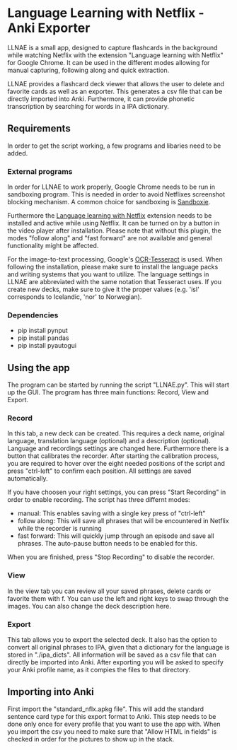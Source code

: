 # Language Learning with Netflix - Anki Exporter
LLNAE is a small app, designed to capture flashcards in the background while watching Netflix with the extension "Language learning with Netflix" for Google Chrome. It can be used in the different modes allowing for manual capturing, following along and quick extraction.

<!-- ![alt text](https://i.ibb.co/GsQJx0C/View.png) ![alt text](https://i.ibb.co/d0NdZVB/rec.png) -->

LLNAE provides a flashcard deck viewer that allows the user to delete and favorite cards as well as an exporter. This generates a csv file that can be directly imported into Anki. Furthermore, it can provide phonetic transcription by searching for words in a IPA dictionary. 



## Requirements

In order to get the script working, a few programs and libaries need to be added.

### External programs
In order for LLNAE to work properly, Google Chrome needs to be run in sandboxing program. This is needed in order to avoid Netflixes screenshot blocking mechanism. A common choice for sandboxing is  [Sandboxie](https://sandboxie-plus.com/downloads/  "Sandboxie").

Furthermore the [Language learning with Netflix](https://chrome.google.com/webstore/detail/language-learning-with-ne/hoombieeljmmljlkjmnheibnpciblicm?hl=en "LLN") extension needs to be installed and active while using Netflix. It can be turned on by a button in the video player after installation. Please note that without this plugin, the modes "follow along" and "fast forward" are not available and general functionality might be affected. 

For the image-to-text processing, Google's [OCR-Tesseract](https://github.com/UB-Mannheim/tesseract/wiki "Tesseract") is used. When following the installation, please make sure to install the language packs and writing systems that you want to utilize. The language settings in LLNAE are abbreviated with the same notation that Tesseract uses. If you create new decks, make sure to give it the proper values (e.g. 'isl' corresponds to Icelandic, 'nor' to Norwegian). 

### Dependencies
* pip install pynput
* pip install pandas
* pip install pyautogui

## Using the app

The program can be started by running the script "LLNAE.py". This will start up the GUI. The program has three main functions: Record, View and Export.

### Record

In this tab, a new deck can be created. This requires a deck name, original language, translation language (optional) and a description (optional). Language and recordings settings are changed here. Furthermore there is a button that calibrates the recorder. After starting the calibration process, you are required to hover over the eight needed positions of the script and press "ctrl-left" to confirm each position. All settings are saved automatically.

If you have choosen your right settings, you can press "Start Recording" in order to enable recording. The script has three differnt modes:

* manual: This enables saving with a single key press of "ctrl-left"
* follow along: This will save all phrases that will be encountered in Netflix while the recorder is running
* fast forward: This will quickly jump through an episode and save all phrases. The auto-pause button needs to be enabled for this.

When you are finished, press "Stop Recording" to disable the recorder.

### View

In the view tab you can review all your saved phrases, delete cards or favorite them with f. You can use the left and right keys to swap through the images. You can also change the deck description here.

### Export

This tab allows you to export the selected deck. It also has the option to convert all original phrases to IPA, given that a dictionary for the language is stored in "./ipa_dicts". All information will be saved as a csv file that can directly be imported into Anki. After exporting you will be asked to specify your Anki profile name, as it compies the files to that directory.

## Importing into Anki
First import the "standard_nflx.apkg file". This will add the standard sentence card type for this export format to Anki. This step needs to be done only once for every profile that you want to use the app with. When you import the csv you need to make sure that "Allow HTML in fields" is checked in order for the pictures to show up in the stack. 

